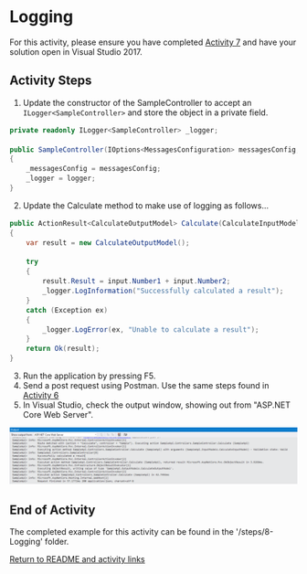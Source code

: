 
# Logging

For this activity, please ensure you have completed [Activity 7](7-Configuration.md) and have your solution open in Visual Studio 2017.

## Activity Steps

1. Update the constructor of the SampleController to accept an `ILogger<SampleController>` and store the object in a private field.

``` csharp
private readonly ILogger<SampleController> _logger;

public SampleController(IOptions<MessagesConfiguration> messagesConfig, ILogger<SampleController> logger)
{
    _messagesConfig = messagesConfig;
    _logger = logger;
} 
```

2. Update the Calculate method to make use of logging as follows...

``` csharp
public ActionResult<CalculateOutputModel> Calculate(CalculateInputModel input)
{
    var result = new CalculateOutputModel();

    try
    {
        result.Result = input.Number1 + input.Number2;
        _logger.LogInformation("Successfully calculated a result");
    }
    catch (Exception ex)
    {
        _logger.LogError(ex, "Unable to calculate a result");
    }
    return Ok(result);
}
```

3. Run the application by pressing F5.
4. Send a post request using Postman. Use the same steps found in [Activity 6](6-AcceptingPostedData.md)
5. In Visual Studio, check the output window, showing out from "ASP.NET Core Web Server".
 
![Logging output](../images/2-LoggingOutput.png "Logging output")

## End of Activity

The completed example for this activity can be found in the '/steps/8-Logging' folder.

[Return to README and activity links](../README.md)